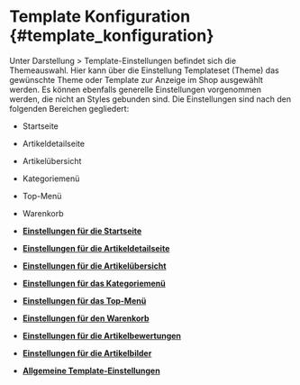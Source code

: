 # Template Konfiguration {#template_konfiguration}

Unter Darstellung \> Template-Einstellungen befindet sich die Themeauswahl. Hier kann über die Einstellung Templateset \(Theme\) das gewünschte Theme oder Template zur Anzeige im Shop ausgewählt werden. Es können ebenfalls generelle Einstellungen vorgenommen werden, die nicht an Styles gebunden sind. Die Einstellungen sind nach den folgenden Bereichen gegliedert:

-   Startseite
-   Artikeldetailseite
-   Artikelübersicht
-   Kategoriemenü
-   Top-Menü
-   Warenkorb

-   **[Einstellungen für die Startseite](10_2_3a_Einstellungen_fuer_die_Startseite.md)**  

-   **[Einstellungen für die Artikeldetailseite](10_2_3b_Einstellungen_fuer_die_Artikeldetailseite.md)**  

-   **[Einstellungen für die Artikelübersicht](10_2_3c_Einstellungen_fuer_die_Artikeluebersicht.md)**  

-   **[Einstellungen für das Kategoriemenü](10_2_3d_Einstellungen_fuer_das_Kategoriemenue.md)**  

-   **[Einstellungen für das Top-Menü](10_2_3e_Einstellungen_fuer_das_TopMenue.md)**  

-   **[Einstellungen für den Warenkorb](10_2_3f_Einstellungen_fuer_den_Warenkorb.md)**  

-   **[Einstellungen für die Artikelbewertungen](10_2_3g_EinstellungenFuerDieArtikelbewertungen.md)**  

-   **[Einstellungen für die Artikelbilder](10_2_3h_Einstellungen_fuer_die_Artikelbilder.md)**  

-   **[Allgemeine Template-Einstellungen](10_2_3i_AllgemeineTemplateEinstellungen.md)**  




